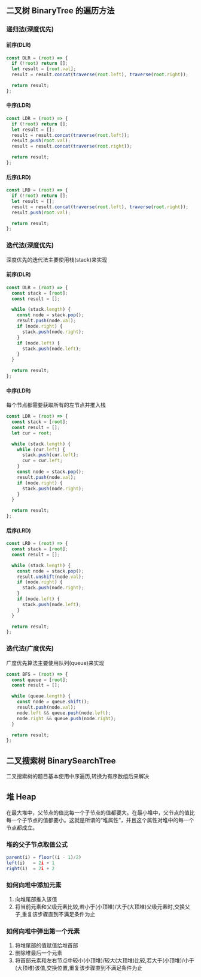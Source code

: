 ## 二叉树 BinaryTree 的遍历方法

### 递归法(深度优先)

#### 前序(DLR)

```js
const DLR = (root) => {
  if (!root) return [];
  let result = [root.val];
  result = result.concat(traverse(root.left), traverse(root.right));

  return result;
};
```

#### 中序(LDR)

```js
const LDR = (root) => {
  if (!root) return [];
  let result = [];
  result = result.concat(traverse(root.left));
  result.push(root.val);
  result = result.concat(traverse(root.right));

  return result;
};
```

#### 后序(LRD)

```js
const LRD = (root) => {
  if (!root) return [];
  let result = [];
  result = result.concat(traverse(root.left), traverse(root.right));
  result.push(root.val);

  return result;
};
```

### 迭代法(深度优先)

深度优先的迭代法主要使用栈(stack)来实现

#### 前序(DLR)

```js
const DLR = (root) => {
  const stack = [root];
  const result = [];

  while (stack.length) {
    const node = stack.pop();
    result.push(node.val);
    if (node.right) {
      stack.push(node.right);
    }
    if (node.left) {
      stack.push(node.left);
    }
  }

  return result;
};
```

#### 中序(LDR)

每个节点都需要获取所有的左节点并推入栈

```js
const LDR = (root) => {
  const stack = [root];
  const result = [];
  let cur = root;

  while (stack.length) {
    while (cur.left) {
      stack.push(cur.left);
      cur = cur.left;
    }
    const node = stack.pop();
    result.push(node.val);
    if (node.right) {
      stack.push(node.right);
    }
  }

  return result;
};
```

#### 后序(LRD)

```js
const LRD = (root) => {
  const stack = [root];
  const result = [];

  while (stack.length) {
    const node = stack.pop();
    result.unshift(node.val);
    if (node.right) {
      stack.push(node.right);
    }
    if (node.left) {
      stack.push(node.left);
    }
  }

  return result;
};
```

### 迭代法(广度优先)

广度优先算法主要使用队列(queue)来实现

```js
const BFS = (root) => {
  const queue = [root];
  const result = [];

  while (queue.length) {
    const node = queue.shift();
    result.push(node.val);
    node.left && queue.push(node.left);
    node.right && queue.push(node.right);
  }

  return result;
};
```

## 二叉搜索树 BinarySearchTree

二叉搜索树的题目基本使用中序遍历,转换为有序数组后来解决

## 堆 Heap

在最大堆中，父节点的值比每一个子节点的值都要大。在最小堆中，父节点的值比每一个子节点的值都要小。这就是所谓的“堆属性”，并且这个属性对堆中的每一个节点都成立。

### 堆的父子节点取值公式

```js
parent(i) = floor((i - 1)/2)
left(i)   = 2i + 1
right(i)  = 2i + 2
```

### 如何向堆中添加元素

1. 向堆尾部推入该值
2. 将当前元素和父级元素比较,若小于(小顶堆)/大于(大顶堆)父级元素时,交换父子,重复该步骤直到不满足条件为止

### 如何向堆中弹出第一个元素

1. 将堆尾部的值赋值给堆首部
2. 删除堆最后一个元素
3. 将首部元素和左右节点中较小(小顶堆)/较大(大顶堆)比较,若大于(小顶堆)/小于(大顶堆)该值,交换位置,重复该步骤直到不满足条件为止
